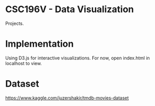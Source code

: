 # CSC196V - Data Visualization
 Projects.
 
# Implementation
 Using D3.js for interactive visualizations. For now, open index.html in localhost to view.

# Dataset
https://www.kaggle.com/juzershakir/tmdb-movies-dataset
